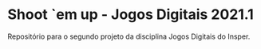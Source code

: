 # Shoot `em up - Jogos Digitais 2021.1
Repositório para o segundo projeto da disciplina Jogos Digitais do Insper.
